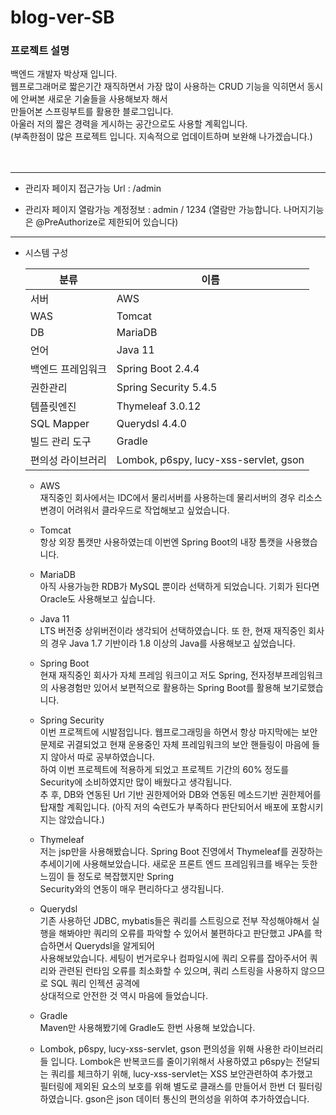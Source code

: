 # blog-ver-SB
### 프로젝트 설명<br>

  백엔드 개발자 박상재 입니다.<br>
  웹프로그래머로 짧은기간 재직하면서 가장 많이 사용하는 CRUD 기능을 익히면서 동시에 안써본 새로운 기술들을 사용해보자 해서<br>
  만들어본 스프링부트를 활용한 블로그입니다.<br>
  아울러 저의 짧은 경력을 게시하는 공간으로도 사용할 계획입니다.<br>
  (부족한점이 많은 프로젝트 입니다. 지속적으로 업데이트하며 보완해 나가겠습니다.)<br><br><br>
  
  ------------
  
  + 관리자 페이지 접근가능 Url : /admin
  
  + 관리자 페이지 열람가능 계정정보 : admin / 1234 (열람만 가능합니다. 나머지기능은 @PreAuthorize로 제한되어 있습니다)
  
  ------------
  
  + 시스템 구성
    
    | 분류 | 이름 |
    |---|---|
    | 서버 | AWS |
    | WAS | Tomcat |
    | DB | MariaDB |
    | 언어 | Java 11 |
    | 백엔드 프레임워크 | Spring Boot 2.4.4 |
    | 권한관리 | Spring Security 5.4.5 |
    | 템플릿엔진 | Thymeleaf 3.0.12 |
    | SQL Mapper | Querydsl 4.4.0 |
    | 빌드 관리 도구 | Gradle |
    | 편의성 라이브러리 | Lombok, p6spy, lucy-xss-servlet, gson |
    
    + AWS<br>
      재직중인 회사에서는 IDC에서 물리서버를 사용하는데 물리서버의 경우 리소스변경이 어려워서 클라우드로 작업해보고 싶었습니다.<br>
      
    + Tomcat<br>
      항상 외장 톰캣만 사용하였는데 이번엔 Spring Boot의 내장 톰캣을 사용했습니다.<br>
      
    + MariaDB<br>
      아직 사용가능한 RDB가 MySQL 뿐이라 선택하게 되었습니다. 기회가 된다면 Oracle도 사용해보고 싶습니다.<br>
      
    + Java 11<br>
      LTS 버전중 상위버전이라 생각되어 선택하였습니다. 또 한, 현재 재직중인 회사의 경우 Java 1.7 기반이라 1.8 이상의 Java를 사용해보고 싶었습니다.<br>
      
    + Spring Boot<br>
      현재 재직중인 회사가 자체 프레임 워크이고 저도 Spring, 전자정부프레임워크의 사용경험만 있어서 보편적으로 활용하는 Spring Boot를 활용해 보기로했습니다.<br>
      
    + Spring Security<br>
      이번 프로젝트에 시발점입니다. 웹프로그래밍을 하면서 항상 마지막에는 보안문제로 귀결되었고 현재 운용중인 자체 프레임워크의 보안 핸들링이 마음에 들지 않아서 따로 공부하였습니다.<br>
      하여 이번 프로젝트에 적용하게 되었고 프로젝트 기간의 60% 정도를 Security에 소비하였지만 많이 배웠다고 생각됩니다.<br>
      추 후, DB와 연동된 Url 기반 권한제어와 DB와 연동된 메소드기반 권한제어를 탑재할 계획입니다. (아직 저의 숙련도가 부족하다 판단되어서 배포에 포함시키지는 않았습니다.)<br>
      
    + Thymeleaf<br>
      저는 jsp만을 사용해봤습니다. Spring Boot 진영에서 Thymeleaf를 권장하는 추세이기에 사용해보았습니다. 새로운 프론트 엔드 프레임워크를 배우는 듯한 느낌이 들 정도로 복잡했지만 Spring<br>
      Security와의 연동이 매우 편리하다고 생각됩니다.<br>
      
    + Querydsl<br>
      기존 사용하던 JDBC, mybatis들은 쿼리를 스트링으로 전부 작성해야해서 실행을 해봐야만 쿼리의 오류를 파악할 수 있어서 불편하다고 판단했고 JPA를 학습하면서 Querydsl을 알게되어<br>
      사용해보았습니다. 세팅이 번거로우나 컴파일시에 쿼리 오류를 잡아주서어 쿼리와 관련된 런타임 오류를 최소화할 수 있으며, 쿼리 스트링을 사용하지 않으므로 SQL 쿼리 인젝션 공격에<br>
      상대적으로 안전한 것 역시 마음에 들었습니다.<br>

    + Gradle<br>
      Maven만 사용해봤기에 Gradle도 한번 사용해 보았습니다.<br>
      
    + Lombok, p6spy, lucy-xss-servlet, gson
      편의성을 위해 사용한 라이브러리들 입니다. Lombok은 반복코드를 줄이기위해서 사용하였고 p6spy는 전달되는 쿼리를 체크하기 위해, lucy-xss-servlet는 XSS 보안관련하여 추가했고<br>
      필터링에 제외된 요소의 보호를 위해 별도로 클래스를 만들어서 한번 더 필터링 하였습니다. gson은 json 데이터 통신의 편의성을 위하여 추가하였습니다.
